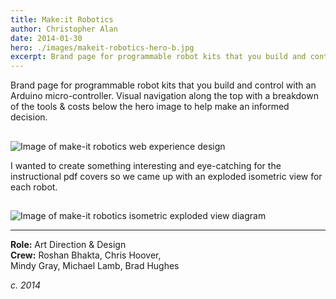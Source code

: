 ```yaml
---
title: Make:it Robotics
author: Christopher Alan
date: 2014-01-30
hero: ./images/makeit-robotics-hero-b.jpg
excerpt: Brand page for programmable robot kits that you build and control with an Arduino micro-controller.
---
```


Brand page for programmable robot kits that you build and control with an Arduino micro-controller. Visual navigation along the top with a breakdown of the tools & costs below the hero image to help make an informed decision.​​​​​​​

## 
![Image of make-it robotics web experience design](/images/make-it-desktop-experience.jpg)

I wanted to create something interesting and eye-catching for the instructional pdf covers so we came up with an exploded isometric view for each robot.

## 
![Image of make-it robotics isometric exploded view diagram](/images/clamping-arm-robot.gif)

---

**Role:** Art Direction & Design  
**Crew:** Roshan Bhakta, Chris Hoover,  
Mindy Gray, Michael Lamb, Brad Hughes 

_c. 2014_